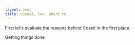 ```yaml
---
layout: post
title: Cozeit, Inc. where to
---
```


First let's evaluate the reasons behind Cozeit in the first place.

Getting things done
